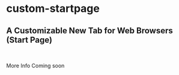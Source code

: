 # custom-startpage

<h2>A Customizable New Tab for Web Browsers (Start Page) </h2>

<br>

<p>More Info Coming soon</p>
